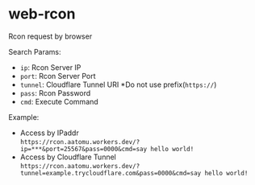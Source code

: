 # web-rcon
Rcon request by browser

Search Params:
 - `ip`: Rcon Server IP
 - `port`: Rcon Server Port
 - `tunnel`: Cloudflare Tunnel URI *Do not use prefix(`https://`)
 - `pass`: Rcon Password
 - `cmd`: Execute Command

Example:
 - Access by IPaddr \
	`https://rcon.aatomu.workers.dev/?ip=***&port=25567&pass=0000&cmd=say hello world!`
 - Access by Cloudflare Tunnel \
 	`https://rcon.aatomu.workers.dev/?tunnel=example.trycloudflare.com&pass=0000&cmd=say hello world!`
